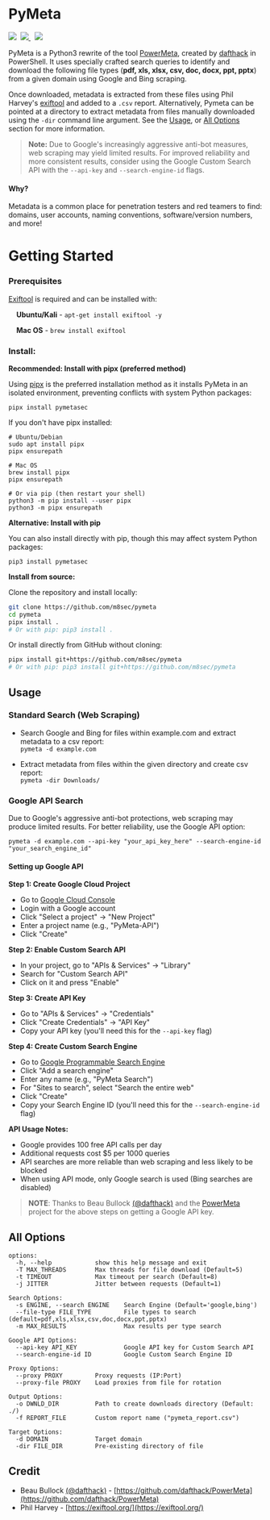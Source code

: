 # PyMeta
<p align="left">
  <img src="https://img.shields.io/badge/License-GPL%203.0-green.svg"/>&nbsp;
  <a href="https://www.twitter.com/m8sec">
        <img src="https://img.shields.io/badge/Twitter-@m8sec-gray?logo=twitter"/>
    </a>&nbsp;
    <img src="https://img.shields.io/badge/python-3.6%20|%203.7%20|%203.8%20|%203.9%20-blue.svg"/>&nbsp;
 </p>

PyMeta is a Python3 rewrite of the tool [PowerMeta](https://github.com/dafthack/PowerMeta), created by [dafthack](https://twitter.com/dafthack) in PowerShell. It uses specially crafted search queries to identify and download the following file types (**pdf, xls, xlsx, csv, doc, docx, ppt, pptx**) from a given domain using Google and Bing scraping.

Once downloaded, metadata is extracted from these files using Phil Harvey's [exiftool](https://sno.phy.queensu.ca/~phil/exiftool/) and added to a ```.csv``` report.  Alternatively, Pymeta can be pointed at a directory to extract metadata from files manually downloaded using the ```-dir``` command line argument. See the [Usage](#Usage), or [All Options](#All-Options) section for more information.

> **Note:** Due to Google's increasingly aggressive anti-bot measures, web scraping may yield limited results. For improved reliability and more consistent results, consider using the Google Custom Search API with the `--api-key` and `--search-engine-id` flags.

#### Why?
Metadata is a common place for penetration testers and red teamers to find: domains, user accounts, naming conventions, software/version numbers, and more!


# Getting Started
### Prerequisites
[Exiftool](https://sno.phy.queensu.ca/~phil/exiftool/) is required and can be installed with:

&nbsp;&nbsp;&nbsp;&nbsp;**Ubuntu/Kali** - ```apt-get install exiftool -y```

&nbsp;&nbsp;&nbsp;&nbsp;**Mac OS** - ```brew install exiftool```

### Install:
**Recommended: Install with pipx (preferred method)**

Using [pipx](https://pypa.github.io/pipx/) is the preferred installation method as it installs PyMeta in an isolated environment, preventing conflicts with system Python packages:

```commandline
pipx install pymetasec
```

If you don't have pipx installed:
```commandline
# Ubuntu/Debian
sudo apt install pipx
pipx ensurepath

# Mac OS
brew install pipx
pipx ensurepath

# Or via pip (then restart your shell)
python3 -m pip install --user pipx
python3 -m pipx ensurepath
```

**Alternative: Install with pip**

You can also install directly with pip, though this may affect system Python packages:
```commandline
pip3 install pymetasec
```

**Install from source:**

Clone the repository and install locally:
```bash
git clone https://github.com/m8sec/pymeta
cd pymeta
pipx install .
# Or with pip: pip3 install .
```

Or install directly from GitHub without cloning:
```bash
pipx install git+https://github.com/m8sec/pymeta
# Or with pip: pip3 install git+https://github.com/m8sec/pymeta
```

## Usage

### Standard Search (Web Scraping)
* Search Google and Bing for files within example.com and extract metadata to a csv report:<br>
```pymeta -d example.com```

* Extract metadata from files within the given directory and create csv report:<br>
```pymeta -dir Downloads/```

### Google API Search
Due to Google's aggressive anti-bot protections, web scraping may produce limited results. For better reliability, use the Google API option:

```pymeta -d example.com --api-key "your_api_key_here" --search-engine-id "your_search_engine_id"```

#### Setting up Google API

**Step 1: Create Google Cloud Project**
- Go to [Google Cloud Console](https://cloud.google.com/)
- Login with a Google account
- Click "Select a project" → "New Project" 
- Enter a project name (e.g., "PyMeta-API")
- Click "Create"

**Step 2: Enable Custom Search API**
- In your project, go to "APIs & Services" → "Library"
- Search for "Custom Search API"
- Click on it and press "Enable"

**Step 3: Create API Key**
- Go to "APIs & Services" → "Credentials"
- Click "Create Credentials" → "API Key"
- Copy your API key (you'll need this for the `--api-key` flag)

**Step 4: Create Custom Search Engine**
- Go to [Google Programmable Search Engine](https://programmablesearchengine.google.com/)
- Click "Add a search engine" 
- Enter any name (e.g., "PyMeta Search")
- For "Sites to search", select "Search the entire web"
- Click "Create"
- Copy your Search Engine ID (you'll need this for the `--search-engine-id` flag)

**API Usage Notes:**
- Google provides 100 free API calls per day
- Additional requests cost $5 per 1000 queries
- API searches are more reliable than web scraping and less likely to be blocked
- When using API mode, only Google search is used (Bing searches are disabled)

> **NOTE**: Thanks to Beau Bullock [(@dafthack)](https://twitter.com/dafthack) and the [PowerMeta](https://github.com/dafthack/PowerMeta) project for the above steps on getting a Google API key.

## All Options
```
options:
  -h, --help            show this help message and exit
  -T MAX_THREADS        Max threads for file download (Default=5)
  -t TIMEOUT            Max timeout per search (Default=8)
  -j JITTER             Jitter between requests (Default=1)

Search Options:
  -s ENGINE, --search ENGINE    Search Engine (Default='google,bing')
  --file-type FILE_TYPE         File types to search (default=pdf,xls,xlsx,csv,doc,docx,ppt,pptx)
  -m MAX_RESULTS                Max results per type search

Google API Options:
  --api-key API_KEY             Google API key for Custom Search API
  --search-engine-id ID         Google Custom Search Engine ID

Proxy Options:
  --proxy PROXY         Proxy requests (IP:Port)
  --proxy-file PROXY    Load proxies from file for rotation

Output Options:
  -o DWNLD_DIR          Path to create downloads directory (Default: ./)
  -f REPORT_FILE        Custom report name ("pymeta_report.csv")

Target Options:
  -d DOMAIN             Target domain
  -dir FILE_DIR         Pre-existing directory of file
```
    
## Credit
- Beau Bullock [(@dafthack)](https://twitter.com/dafthack) - [https://github.com/dafthack/PowerMeta](https://github.com/dafthack/PowerMeta)
- Phil Harvey - [https://exiftool.org/](https://exiftool.org/)
